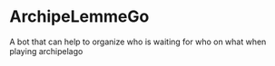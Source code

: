 # ArchipeLemmeGo
A bot that can help to organize who is waiting for who on what when playing archipelago
